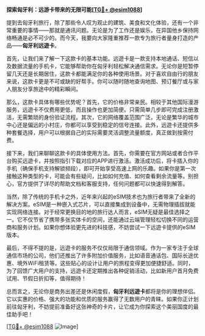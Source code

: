 **探索匈牙利：远游卡带来的无限可能[[TG💪+ @esim1088](https://t.me/s/esim1088)]**

提到去匈牙利旅行，除了那些令人叹为观止的建筑、美食和文化体验，还有一个非常重要的事情——那就是通讯问题。无论是为了工作还是娱乐，在异国他乡保持网络畅通是必不可少的。而今天，我要向大家隆重推荐一款专为旅行者量身打造的产品——**匈牙利远遊卡**。

首先，让我们来了解一下这款卡的基本功能。远遊卡是一款支持本地通话、短信以及数据流量的手机卡，它能够帮助你在匈牙利轻松解决通信需求。无论你是短暂停留几天还是长期居住，这款卡都能满足你的各种使用场景。对于喜欢自由行的朋友来说，这款卡更是不可或缺的好帮手。你可以随时随地查询地图、预订餐厅或与家人朋友分享旅途中的精彩瞬间。

那么，这款卡具体有哪些优势呢？首先，它的价格非常亲民。相较于其他国际漫游服务，远遊卡不仅费用更低，而且操作也更加简便。只需简单几步即可完成注册激活，无需繁琐的身份验证流程。其次，它的网络覆盖范围广泛，无论是繁华的城市中心还是偏远的小村庄，你都可以享受到稳定的信号连接。此外，远遊卡还提供多种套餐选择，用户可以根据自己的实际需要灵活调整流量额度，真正做到按需付费。

接下来，我们来聊聊这款卡的具体使用方法。首先，你需要在官方网站或者合作平台购买远遊卡，并按照指引下载对应的APP进行激活。激活成功后，将卡插入你的手机（确保手机支持解锁频段），即可开始享受高速上网的乐趣。如果你是第一次接触这种类型的卡，可能会有些疑问，比如如何充值、如何查看剩余流量等。别担心，官方提供了详尽的帮助文档和客服支持，任何问题都可以快速得到解答。

当然，除了传统的手机卡之外，近年来兴起的eSIM技术也为旅行者带来了全新的解决方案。eSIM是一种嵌入式芯片，可以直接集成到设备中，无需物理插拔就能实现网络连接。对于经常更换目的地的旅行达人而言，eSIM无疑是最佳选择之一。它不仅节省了携带多张实体卡的空间，还能通过云端管理轻松切换不同的运营商和服务计划。如果你想体验更先进的科技感，不妨尝试一下远遊卡提供的eSIM版本。

最后，不得不提的是，远遊卡的服务不仅仅局限于通信领域。作为一家专注于全球通信市场的公司，他们还推出了许多附加价值服务，比如语音通话包、国际长途优惠、境外WiFi租赁等。这些贴心的设计让用户的旅程变得更加便捷舒适。同时，为了回馈广大用户的支持，远遊卡还定期推出各种促销活动，比如新用户首月免费试用、节假日折扣等，值得期待！

总而言之，无论你是商务出差还是休闲度假，**匈牙利远遊卡**都将是你的理想伴侣。它以实惠的价格、强大的功能和优质的服务赢得了无数用户的青睐。如果你正计划前往匈牙利，不妨提前准备好这张神奇的卡片，让它成为你探索这个美丽国度的最佳助手吧！

[[TG💪+ @esim1088](https://t.me/s/esim1088) ![Image](https://i.postimg.cc/4NQfJmqS/Snipaste-2025-05-13-00-14-12.png)]